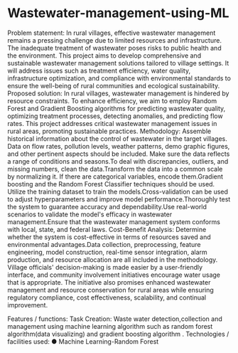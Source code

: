 # Wastewater-management-using-ML

Problem statement:
In rural villages, effective wastewater management remains a pressing challenge due to limited resources and
infrastructure. The inadequate treatment of wastewater poses risks to public health and the environment. This
project aims to develop comprehensive and sustainable wastewater management solutions tailored to village
settings. It will address issues such as treatment efficiency, water quality, infrastructure optimization, and
compliance with environmental standards to ensure the well-being of rural communities and ecological
sustainability.
Proposed solution:
In rural villages, wastewater management is hindered by resource constraints. To enhance efficiency, we aim
to employ Random Forest and Gradient Boosting algorithms for predicting wastewater quality, optimizing
treatment processes, detecting anomalies, and predicting flow rates. This project addresses critical
wastewater management issues in rural areas, promoting sustainable practices.
Methodology:
Assemble historical information about the control of wastewater in the target villages. Data on flow rates,
pollution levels, weather patterns, demo graphic figures, and other pertinent aspects should be included.
Make sure the data reflects a range of conditions and seasons.To deal with discrepancies, outliers, and
missing numbers, clean the data.Transform the data into a common scale by normalizing it. If there are
categorical variables, encode them.Gradient boosting and the Random Forest Classifier techniques should be
used. Utilize the training dataset to train the models.Cross-validation can be used to adjust hyperparameters
and improve model performance.Thoroughly test the system to guarantee accuracy and dependability.Use
real-world scenarios to validate the model's efficacy in wastewater management.Ensure that the wastewater
management system conforms with local, state, and federal laws. Cost-Benefit Analysis: Determine whether
the system is cost-effective in terms of resources saved and environmental advantages.Data collection,
preprocessing, feature engineering, model construction, real-time sensor integration, alarm production, and
resource allocation are all included in the methodology. Village officials' decision-making is made easier by a
user-friendly interface, and community involvement initiatives encourage water usage that is appropriate.
The initiative also promises enhanced wastewater management and resource conservation for rural areas
while ensuring regulatory compliance, cost effectiveness, scalability, and continual improvement.

Features / functions:
Task Creation: Waste water detection,collection and management using machine learning algorithm such as
random forest algorithm(data visualizing) and gradient boosting algorithm .
Technologies / facilities used:
● Machine Learning-Random Forest
